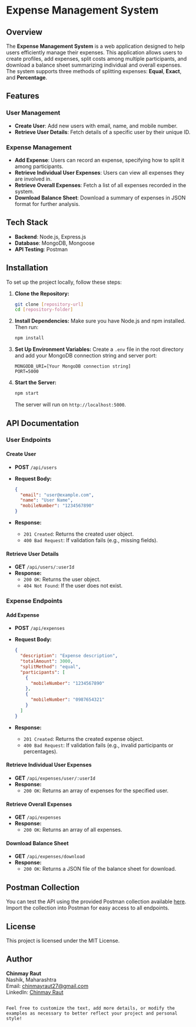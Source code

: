 
# Expense Management System

## Overview

The **Expense Management System** is a web application designed to help users efficiently manage their expenses. This application allows users to create profiles, add expenses, split costs among multiple participants, and download a balance sheet summarizing individual and overall expenses. The system supports three methods of splitting expenses: **Equal**, **Exact**, and **Percentage**.

## Features

### User Management
- **Create User**: Add new users with email, name, and mobile number.
- **Retrieve User Details**: Fetch details of a specific user by their unique ID.

### Expense Management
- **Add Expense**: Users can record an expense, specifying how to split it among participants.
- **Retrieve Individual User Expenses**: Users can view all expenses they are involved in.
- **Retrieve Overall Expenses**: Fetch a list of all expenses recorded in the system.
- **Download Balance Sheet**: Download a summary of expenses in JSON format for further analysis.

## Tech Stack
- **Backend**: Node.js, Express.js
- **Database**: MongoDB, Mongoose
- **API Testing**: Postman

## Installation

To set up the project locally, follow these steps:

1. **Clone the Repository:**
   ```bash
   git clone [repository-url]
   cd [repository-folder]
   ```

2. **Install Dependencies:**
   Make sure you have Node.js and npm installed. Then run:
   ```bash
   npm install
   ```

3. **Set Up Environment Variables:**
   Create a `.env` file in the root directory and add your MongoDB connection string and server port:
   ```
   MONGODB_URI=[Your MongoDB connection string]
   PORT=5000
   ```

4. **Start the Server:**
   ```bash
   npm start
   ```
   The server will run on `http://localhost:5000`.

## API Documentation

### User Endpoints

#### Create User
- **POST** `/api/users`
- **Request Body:**
  ```json
  {
    "email": "user@example.com",
    "name": "User Name",
    "mobileNumber": "1234567890"
  }
  ```

- **Response:**
  - `201 Created`: Returns the created user object.
  - `400 Bad Request`: If validation fails (e.g., missing fields).

#### Retrieve User Details
- **GET** `/api/users/:userId`
- **Response:**
  - `200 OK`: Returns the user object.
  - `404 Not Found`: If the user does not exist.

### Expense Endpoints

#### Add Expense
- **POST** `/api/expenses`
- **Request Body:**
  ```json
  {
    "description": "Expense description",
    "totalAmount": 3000,
    "splitMethod": "equal",
    "participants": [
      {
        "mobileNumber": "1234567890"
      },
      {
        "mobileNumber": "0987654321"
      }
    ]
  }
  ```

- **Response:**
  - `201 Created`: Returns the created expense object.
  - `400 Bad Request`: If validation fails (e.g., invalid participants or percentages).

#### Retrieve Individual User Expenses
- **GET** `/api/expenses/user/:userId`
- **Response:**
  - `200 OK`: Returns an array of expenses for the specified user.

#### Retrieve Overall Expenses
- **GET** `/api/expenses`
- **Response:**
  - `200 OK`: Returns an array of all expenses.

#### Download Balance Sheet
- **GET** `/api/expenses/download`
- **Response:**
  - `200 OK`: Returns a JSON file of the balance sheet for download.

## Postman Collection
You can test the API using the provided Postman collection available [here](https://www.postman.com/sih666-9522/workspace/personal-projects/collection/37258897-6c3eb9fc-1343-4fba-b100-d9b3db85fa7a?action=share&creator=37258897). Import the collection into Postman for easy access to all endpoints.

## License
This project is licensed under the MIT License.

## Author
**Chinmay Raut**  
Nashik, Maharashtra  
Email: chinmayraut27@gmail.com  
LinkedIn: [Chinmay Raut](https://www.linkedin.com/in/chinmayraut276)

```

Feel free to customize the text, add more details, or modify the examples as necessary to better reflect your project and personal style!
